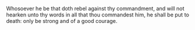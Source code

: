 Whosoever he be that doth rebel against thy commandment, and will not hearken unto thy words in all that thou commandest him, he shall be put to death: only be strong and of a good courage.
